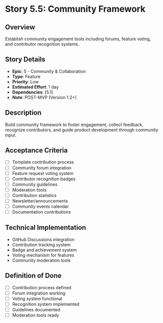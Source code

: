 # Story 5.5: Community Framework

## Overview
Establish community engagement tools including forums, feature voting, and contributor recognition systems.

## Story Details
- **Epic**: 5 - Community & Collaboration
- **Type**: Feature
- **Priority**: Low
- **Estimated Effort**: 1 day
- **Dependencies**: [5.1]
- **Note**: POST-MVP (Version 1.2+)

## Description
Build community framework to foster engagement, collect feedback, recognize contributors, and guide product development through community input.

## Acceptance Criteria
- [ ] Template contribution process
- [ ] Community forum integration
- [ ] Feature request voting system
- [ ] Contributor recognition badges
- [ ] Community guidelines
- [ ] Moderation tools
- [ ] Contribution statistics
- [ ] Newsletter/announcements
- [ ] Community events calendar
- [ ] Documentation contributions

## Technical Implementation
- GitHub Discussions integration
- Contribution tracking system
- Badge and achievement system
- Voting mechanism for features
- Community moderation tools

## Definition of Done
- [ ] Contribution process defined
- [ ] Forum integration working
- [ ] Voting system functional
- [ ] Recognition system implemented
- [ ] Guidelines documented
- [ ] Moderation tools ready